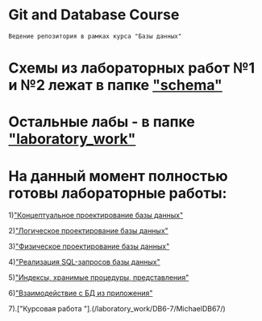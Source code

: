 # Git and Database Course

    Ведение репозитория в рамках курса "Базы данных"
    
# Схемы из лабораторных работ №1 и №2 лежат в папке ["schema"](/schema)
# Остальные лабы - в  папке ["laboratory_work"](/laboratory_work)

# На данный момент полностью готовы лабораторные работы:

1)["Концептуальное проектирование базы данных"](/schema/ER.png)

2)["Логическое проектирование базы данных"](/schema/relational_schema.png)

3)["Физическое проектирование базы данных"](/laboratory_work/lab_3.sql)

4)["Реализация SQL-запросов базы данных"](/laboratory_work/lab_4.sql)

5)["Индексы, хранимые процедуры, представления"](/laboratory_work/lab_5.sql)

6)["Взаимодействие с БД из приложения"](/laboratory_work/DB6-7/MichaelDB67/)

7).["Курсовая работа "].(/laboratory_work/DB6-7/MichaelDB67/)

